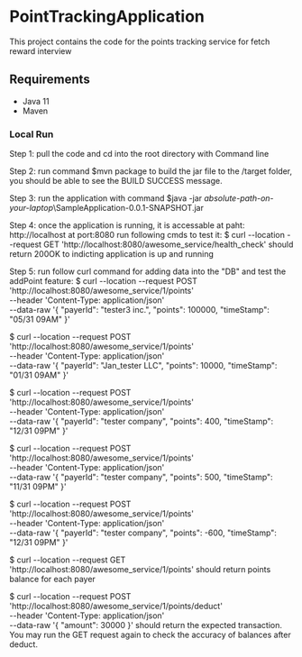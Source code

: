 # PointTrackingApplication
This project contains the code for the points tracking service for fetch reward interview

## Requirements

* Java 11
* Maven

### Local Run
Step 1: pull the code and cd into the root directory with Command line

Step 2: run command 
  $mvn package 
to build the jar file to the /target folder, you should be able to see the BUILD SUCCESS message.

Step 3: run the application with command
  $java -jar *absolute-path-on-your-laptop*\SampleApplication-0.0.1-SNAPSHOT.jar

Step 4: once the application is running, it is accessable at paht: http://localhost at port:8080
run following cmds to test it:
  $ curl --location --request GET 'http://localhost:8080/awesome_service/health_check'   should return 200OK to indicting application is up and running
  
Step 5: run follow curl command for adding data into the "DB" and test the addPoint feature:
  $ curl --location --request POST 'http://localhost:8080/awesome_service/1/points' \
--header 'Content-Type: application/json' \
--data-raw '{
    "payerId": "tester3 inc.",
    "points": 100000,
    "timeStamp": "05/31 09AM"
}'
  
  $ curl --location --request POST 'http://localhost:8080/awesome_service/1/points' \
--header 'Content-Type: application/json' \
--data-raw '{
    "payerId": "Jan_tester LLC",
    "points": 10000,
    "timeStamp": "01/31 09AM"
}'

$ curl --location --request POST 'http://localhost:8080/awesome_service/1/points' \
--header 'Content-Type: application/json' \
--data-raw '{
    "payerId": "tester company",
    "points": 400,
    "timeStamp": "12/31 09PM"
}'

$ curl --location --request POST 'http://localhost:8080/awesome_service/1/points' \
--header 'Content-Type: application/json' \
--data-raw '{
    "payerId": "tester company",
    "points": 500,
    "timeStamp": "11/31 09PM"
}'

$ curl --location --request POST 'http://localhost:8080/awesome_service/1/points' \
--header 'Content-Type: application/json' \
--data-raw '{
    "payerId": "tester company",
    "points": -600,
    "timeStamp": "12/31 09PM"
}'

$ curl --location --request GET 'http://localhost:8080/awesome_service/1/points' 
should return points balance for each payer

$ curl --location --request POST 'http://localhost:8080/awesome_service/1/points/deduct' \
--header 'Content-Type: application/json' \
--data-raw '{
    "amount": 30000
}'
should return the expected transaction. You may run the GET request again to check the accuracy of balances after deduct.

